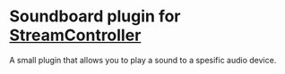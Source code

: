 # Soundboard plugin for [StreamController](https://github.com/StreamController)
A small plugin that allows you to play a sound to a spesific audio device.
